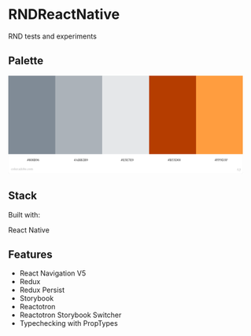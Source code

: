 # RNDReactNative

RND tests and experiments

## Palette

<img src="screenshots/color-palette.jpeg" height="200" alt="Color Palette"/>

## Stack

Built with:

React Native

## Features

- React Navigation V5
- Redux
- Redux Persist
- Storybook
- Reactotron
- Reactotron Storybook Switcher
- Typechecking with PropTypes
